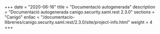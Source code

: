 +++
date        = "2020-06-16"
title       = "Documentació autogenerada"
description = "Documentació autogenerada canigo.security.saml.rest 2.3.0"
sections    = "Canigó"
enllac		= "/documentacio-llibreries/canigo.security.saml.rest/2.3.0/site/project-info.html"
weight      = 4
+++
